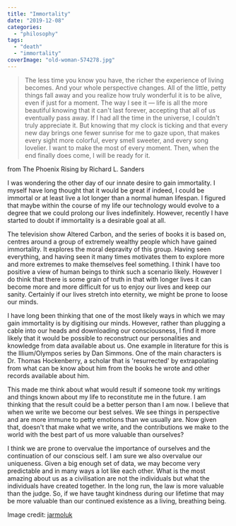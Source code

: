 ```yaml
---
title: "Immortality"
date: "2019-12-08"
categories: 
  - "philosophy"
tags: 
  - "death"
  - "immortality"
coverImage: "old-woman-574278.jpg"
---
```


> The less time you know you have, the richer the experience of living becomes. And your whole perspective changes. All of the little, petty things fall away and you realize how truly wonderful it is to be alive, even if just for a moment. The way I see it — life is all the more beautiful knowing that it can't last forever, accepting that all of us eventually pass away. If I had all the time in the universe, I couldn't truly appreciate it. But knowing that my clock is ticking and that every new day brings one fewer sunrise for me to gaze upon, that makes every sight more colorful, every smell sweeter, and every song lovelier. I want to make the most of every moment. Then, when the end finally does come, I will be ready for it.

from The Phoenix Rising by Richard L. Sanders

I was wondering the other day of our innate desire to gain immortality. I myself have long thought that it would be great if indeed, I could be immortal or at least live a lot longer than a normal human lifespan. I figured that maybe within the course of my life our technology would evolve to a degree that we could prolong our lives indefinitely. However, recently I have started to doubt if immortality is a desirable goal at all.

The television show Altered Carbon, and the series of books it is based on, centres around a group of extremely wealthy people which have gained immortality. It explores the moral depravity of this group. Having seen everything, and having seen it many times motivates them to explore more and more extremes to make themselves feel something. I think I have too positive a view of human beings to think such a scenario likely. However I do think that there is some grain of truth in that with longer lives it can become more and more difficult for us to enjoy our lives and keep our sanity. Certainly if our lives stretch into eternity, we might be prone to loose our minds.

I have long been thinking that one of the most likely ways in which we may gain immortality is by digitising our minds. However, rather than plugging a cable into our heads and downloading our consciousness, I find it more likely that it would be possible to reconstruct our personalities and knowledge from data available about us. One example in literature for this is the Illium/Olympos series by Dan Simmons. One of the main characters is Dr. Thomas Hockenberry, a scholar that is 'resurrected' by extrapolating from what can be know about him from the books he wrote and other records available about him.

This made me think about what would result if someone took my writings and things known about my life to reconstitute me in the future. I am thinking that the result could be a better person than I am now. I believe that when we write we become our best selves. We see things in perspective and are more immune to petty emotions than we usually are. Now given that, doesn't that make what we write, and the contributions we make to the world with the best part of us more valuable than ourselves?

I think we are prone to overvalue the importance of ourselves and the continuation of our conscious self. I am sure we also overvalue our uniqueness. Given a big enough set of data, we may become very predictable and in many ways a lot like each other. What is the most amazing about us as a civilisation are not the individuals but what the individuals have created together. In the long run, the law is more valuable than the judge. So, if we have taught kindness during our lifetime that may be more valuable than our continued existence as a living, breathing being.

Image credit: [jarmoluk](https://pixabay.com/photos/old-woman-desert-old-age-bedouin-574278/)
